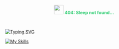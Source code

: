 
<!---
AlvinCoded/AlvinCoded is a ✨ special ✨ repository because its `README.md` (this file) appears on your GitHub profile.
You can click the Preview link to take a look at your changes.
--->
<p align='center'>
  <img src="https://github.com/TheDudeThatCode/TheDudeThatCode/blob/master/Assets/Developer.gif" width="30px">
  <span style="color: #2ecc71; font-weight: bold;">404: Sleep not found...</span>
</p>

<br/>

[![Typing SVG](https://readme-typing-svg.demolab.com?font=Fira+Code&weight=600&size=28&duration=3000&pause=1000&color=36BCF7FF&vCenter=true&width=435&lines=🛠️+Tech+Stack)](https://git.io/typing-svg)

[![My Skills](https://skillicons.dev/icons?i=laravel,php,tailwind,vue,flutter,aws,wordpress,ts,vite,mysql,nextjs,nodejs,react,firebase,java)](https://skillicons.dev)

<!--- <br/><br/> ![](https://komarev.com/ghpvc/?username=AlvinCoded&color=brightgreen&abbreviated=true) --->
